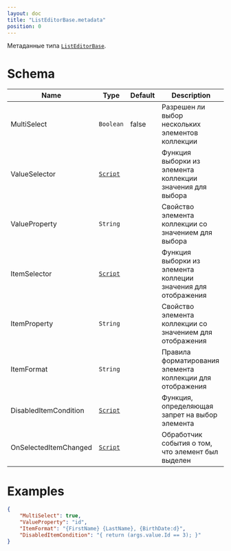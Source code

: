 ```yaml
---
layout: doc
title: "ListEditorBase.metadata"
position: 0
---
```


Метаданные типа [`ListEditorBase`](../).

# Schema

|Name|Type|Default|Description|
|----|----|-------|-----------|
|MultiSelect|`Boolean`|false|Разрешен ли выбор нескольких элементов коллекции|
|ValueSelector|[`Script`](../../../Core/Script/)||Функция выборки из элемента коллекции значения для выбора|
|ValueProperty|`String`||Свойство элемента коллекции со значением для выбора|
|ItemSelector|[`Script`](../../../Core/Script/)||Функция выборки из элемента коллеции значения для отображения|
|ItemProperty|`String`||Свойство элемента коллекции со значением для отображения|
|ItemFormat|`String`||Правила форматирования элемента коллекции для отображения|
|DisabledItemCondition|[`Script`](../../../Core/Script/)||Функция, определяющая запрет на выбор элемента|
|OnSelectedItemChanged|[`Script`](../../../Core/Script/)||Обработчик события о том, что элемент был выделен|

# Examples

```json
{
    "MultiSelect": true,
    "ValueProperty": "id",
    "ItemFormat": "{FirstName} {LastName}, {BirthDate:d}",
    "DisabledItemCondition": "{ return (args.value.Id == 3); }"
}
```